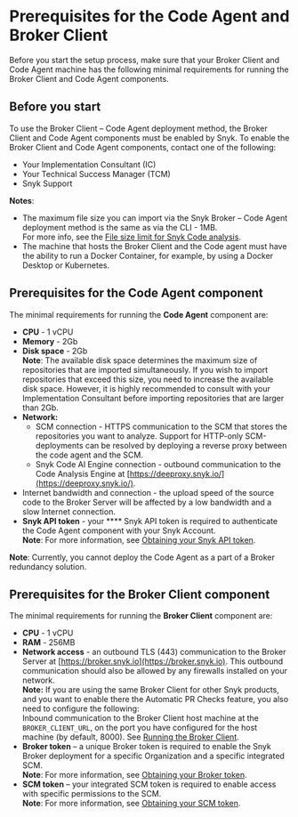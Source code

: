 # Prerequisites for the Code Agent and Broker Client

Before you start the setup process, make sure that your Broker Client and Code Agent machine has the following minimal requirements for running the Broker Client and Code Agent components.

## &#x20;**Before you start**

To use the Broker Client – Code Agent deployment method, the Broker Client and Code Agent components must be enabled by Snyk. To enable the Broker Client and Code Agent components, contact one of the following:

* Your Implementation Consultant (IC)
* Your Technical Success Manager (TCM)
* Snyk Support

**Notes**:

* The maximum file size you can import via the Snyk Broker – Code Agent deployment method is the same as via the CLI - 1MB.\
  For more info, see the [File size limit for Snyk Code analysis](https://docs.snyk.io/products/snyk-code/snyk-code-language-and-framework-support#file-size-limit-for-snyk-code-analysis).
* The machine that hosts the Broker Client and the Code agent must have the ability to run a Docker Container, for example, by using a Docker Desktop or Kubernetes.

## &#x20;Prerequisites for the Code Agent component

The minimal requirements for running the **Code Agent** component are:

* **CPU** - 1 vCPU
* **Memory** - 2Gb
* **Disk space** - 2Gb\
  **Note**: The available disk space determines the maximum size of repositories that are imported simultaneously. If you wish to import repositories that exceed this size, you need to increase the available disk space. However, it is highly recommended to consult with your Implementation Consultant before importing repositories that are larger than 2Gb.
* **Network:**
  * SCM connection - HTTPS communication to the SCM that stores the repositories you want to analyze. Support for HTTP-only SCM-deployments can be resolved by deploying a reverse proxy between the code agent and the SCM.
  * Snyk Code AI Engine connection - outbound communication to the Code Analysis Engine at [https://deeproxy.snyk.io/](https://deeproxy.snyk.io/).
* Internet bandwidth and connection - the upload speed of the source code to the Broker Server will be affected by a low bandwidth and a slow Internet connection.
* **Snyk API token** - your **** Snyk API token is required to authenticate the Code Agent component with your Snyk Account.\
  **Note**: For more information, see [Obtaining your Snyk API token](https://docs.snyk.io/features/snyk-broker/snyk-broker-code-agent/setting-up-the-code-agent-broker-client-deployment/step-1-obtaining-the-required-tokens-for-the-setup-procedure/obtaining-your-snyk-api-token).

**Note**: Currently, you cannot deploy the Code Agent as a part of a Broker redundancy solution.

## Prerequisites for the Broker Client component

The minimal requirements for running the **Broker Client** component are:

* **CPU** - 1 vCPU
* **RAM** - 256MB
* **Network access** - an outbound TLS (443) communication to the Broker Server at [https://broker.snyk.io](https://broker.snyk.io). This outbound communication should also be allowed by any firewalls installed on your network.\
  **Note:** If you are using the same Broker Client for other Snyk products, and you want to enable there the Automatic PR Checks feature, you also need to configure the following:\
  Inbound communication to the Broker Client host machine at the `BROKER_CLIENT_URL`, on the port you have configured for the host machine (by default, 8000). See [Running the Broker Client](https://docs.snyk.io/features/snyk-broker/snyk-broker-code-agent/setting-up-the-code-agent-broker-client-deployment/step-5-setting-up-the-broker-client/step-5.2a-running-the-broker-client-without-the-code-snippet-display).
* **Broker token** – a unique Broker token is required to enable the Snyk Broker deployment for a specific Organization and a specific integrated SCM. \
  **Note**: For more information, see [Obtaining your Broker token](https://docs.snyk.io/features/snyk-broker/snyk-broker-code-agent/setting-up-the-code-agent-broker-client-deployment/step-1-obtaining-the-required-tokens-for-the-setup-procedure/obtaining-your-broker-token).
* **SCM token** – your integrated SCM token is required to enable access with specific permissions to the SCM. \
  **Note**: For more information, see [Obtaining your SCM token](https://docs.snyk.io/features/snyk-broker/snyk-broker-code-agent/setting-up-the-code-agent-broker-client-deployment/step-1-obtaining-the-required-tokens-for-the-setup-procedure/obtaining-your-scm-token).&#x20;


